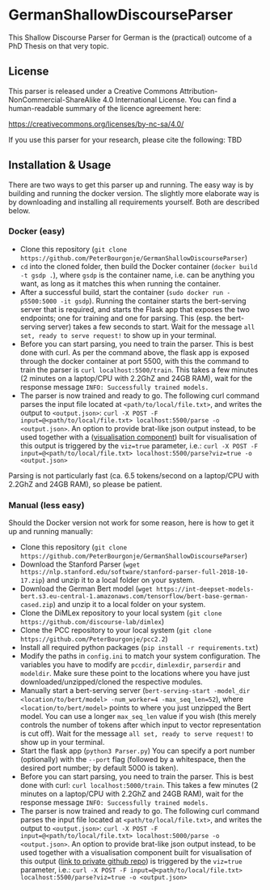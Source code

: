 # GermanShallowDiscourseParser

This Shallow Discourse Parser for German is the (practical) outcome of a PhD Thesis on that very topic.


## License

This parser is released under a Creative Commons Attribution-NonCommercial-ShareAlike 4.0 International License.
You can find a human-readable summary of the licence agreement here:

https://creativecommons.org/licenses/by-nc-sa/4.0/

If you use this parser for your research, please cite the following:
TBD

## Installation & Usage

There are two ways to get this parser up and running. The easy way is by building and running the docker version. The slightly more elaborate way is by downloading and installing all requirements yourself. Both are described below.

### Docker (easy)
- Clone this repository (`git clone https://github.com/PeterBourgonje/GermanShallowDiscourseParser`)
- `cd` into the cloned folder, then build the Docker container (`docker build -t gsdp .`), where `gsdp` is the container name, i.e. can be anything you want, as long as it matches this when running the container.
- After a successful build, start the container (`sudo docker run -p5500:5000 -it gsdp`). Running the container starts the bert-serving server that is required, and starts the Flask app that exposes the two endpoints; one for training and one for parsing. This (esp. the bert-serving server) takes a few seconds to start. Wait for the message `all set, ready to serve request!` to show up in your terminal.
- Before you can start parsing, you need to train the parser. This is best done with curl. As per the command above, the flask app is exposed through the docker container at port 5500, with this the command to train the parser is `curl localhost:5500/train`. This takes a few minutes (2 minutes on a laptop/CPU with 2.2GhZ and 24GB RAM), wait for the response message `INFO: Successfully trained models.`
- The parser is now trained and ready to go. The following curl command parses the input file located at `<path/to/local/file.txt>`, and writes the output to `<output.json>`: `curl -X POST -F input=@<path/to/local/file.txt> localhost:5500/parse -o <output.json>`. An option to provide brat-like json output instead, to be used together with a ([visualisation component](https://github.com/zolotarenko/VisualizationOfCoherenceRelations)) built for visualisation of this output is triggered by the `viz=true` parameter, i.e.: `curl -X POST -F input=@<path/to/local/file.txt> localhost:5500/parse?viz=true -o <output.json>`


Parsing is not particularly fast (ca. 6.5 tokens/second on a laptop/CPU with 2.2GhZ and 24GB RAM), so please be patient.


### Manual (less easy)
Should the Docker version not work for some reason, here is how to get it up and running manually:

- Clone this repository (`git clone https://github.com/PeterBourgonje/GermanShallowDiscourseParser`)
- Download the Stanford Parser (`wget https://nlp.stanford.edu/software/stanford-parser-full-2018-10-17.zip`) and unzip it to a local folder on your system.
- Download the German Bert model (`wget https://int-deepset-models-bert.s3.eu-central-1.amazonaws.com/tensorflow/bert-base-german-cased.zip`) and unzip it to a local folder on your system.
- Clone the DiMLex repository to your local system (`git clone https://github.com/discourse-lab/dimlex`)
- Clone the PCC repository to your local system (`git clone https://github.com/PeterBourgonje/pcc2.2`)
- Install all required python packages (`pip install -r requirements.txt`)
- Modify the paths in `config.ini` to match your system configuration. The variables you have to modify are `pccdir`, `dimlexdir`, `parserdir` and `modeldir`. Make sure these point to the locations where you have just downloaded/unzipped/cloned the respective modules.
- Manually start a bert-serving server (`bert-serving-start -model_dir <location/to/bert/model> -num_worker=4 -max_seq_len=52`), where `<location/to/bert/model>` points to where you just unzipped the Bert model. You can use a longer `max_seq_len` value if you wish (this merely controls the number of tokens after which input to vector representation is cut off). Wait for the message `all set, ready to serve request!` to show up in your terminal.
- Start the flask app (`python3 Parser.py`)
You can specify a port number (optionally) with the `--port` flag (followed by a whitespace, then the desired port number; by default 5000 is taken).
- Before you can start parsing, you need to train the parser. This is best done with curl: `curl localhost:5000/train`. This takes a few minutes (2 minutes on a laptop/CPU with 2.2GhZ and 24GB RAM), wait for the response message `INFO: Successfully trained models.`
- The parser is now trained and ready to go. The following curl command parses the input file located at `<path/to/local/file.txt>`, and writes the output to `<output.json>`: `curl -X POST -F input=@<path/to/local/file.txt> localhost:5000/parse -o <output.json>`. An option to provide brat-like json output instead, to be used together with a visualisation component built for visualisation of this output ([link to private github repo](https://github.com/zolotarenko/VisualizationOfCoherenceRelations)) is triggered by the `viz=true` parameter, i.e.: `curl -X POST -F input=@<path/to/local/file.txt> localhost:5500/parse?viz=true -o <output.json>`

